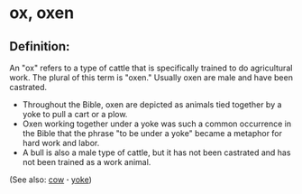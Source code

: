# ox, oxen #

## Definition: ##

An "ox" refers to a type of cattle that is specifically trained to do agricultural work. The plural of this term is "oxen." Usually oxen are male and have been castrated.

* Throughout the Bible, oxen are depicted as animals tied together by a yoke to pull a cart or a plow.
* Oxen working together under a yoke was such a common occurrence in the Bible that the phrase "to be under a yoke" became a metaphor for hard work and labor.
*  A bull is also a male type of cattle, but it has not been castrated and has not been trained as a work animal.

(See also: [cow](../other/cow.md) **·** [yoke](../other/yoke.md))

